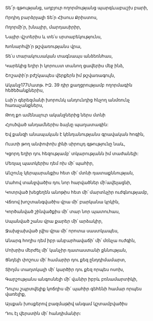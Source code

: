 Տե՜ր գթությանց, աղբյուր ողորմությանց պարգևաբաշխ բարի,

Որդիդ բարձրյալի Տե՛ր Հիսուս Քրիստոս,

Ողորմի՛ր, խնայիր, մարդասիրիր,

Նայիր վշտերիս և տե՛ս սրտաբեկությունս,

Խոնարհվի՛ր թշվառությանս վրա,

Տե՛ս տարակուսական տագնապս անձեռնհաս,

Կարեկից եղիր ի կորուստ տանող ցավերիս մեջ ինձ,

Շոշափի՛ր բժշկապես վերքերն իմ թշվառագույն,

Ականջ177Մատթ. ԻԶ. 39 դիր քաղցրությամբ ողորմագին հեծեծանքներիս,

Լսի՛ր գերեզմանի խորունկ անդունդից հնչող անմռունչ հառաչանքներս,

Թող քո ամենալուր ականջներից ներս մտնի

Հյուծված անդամներիս ձայնը պաղատագին:

Եվ քանզի անապական է կենդանությանս գրավական հոգին,

Ուստի թող անփոփոխ լինի սիրույդ գթությունը նաև,

Կցորդ եղիր դու հեզությամբ՝ տկարությանն իմ տաժանելի:

Մեռյալ պատկերիս դեմ ոխ մի՛ պահիր,

Անշունչ կերպարանքիս հետ մի՛ մտնի դատաքննության,

Մահով տանջվածիս դու նոր հարվածներ մի՛ավելացնի,

Կոտրված խեցեղեն անոթիս հետ մի՛ մարտնչիր ուժգնությամբ,

Վճռով խոշտանգվածիս վրա մի՛ բարկանա կրկին,

Կործանված շինվածքիս մի՛ տար նոր պատուհաս,

Սպանված շանս վրա քարեր մի՛ արձակիր,

Ջախջախված լվիս վրա մի՛ որոտա սաստկապես,

Անարգ հողիս դեմ իբր անբարհավաճի՝ մի՛ մռնչա ուժգին,

Մոխրիս մերժել մի՛ կանչիր դատաստանի քննության,

Ցնդելի փոշուս մի՛ համարիր դու քեզ ընդդիմամարտ,

Տիղմս տաղտկալի մի՛ կարծիր դու քեզ որպես ոսոխ,

Գարշությանս անգոսնելի մի՛ վանիր իբրև բռնամարտիկի,

Դուրս շպրտվելիք կոճղիս մի՛ պահիր գեհենի համար որպես վառելիք,

Այսքան խոսքերով բազմաթիվ անգամ կշտամբվածիս

Դու էլ վերստին մի՛ հանդիմանիր: